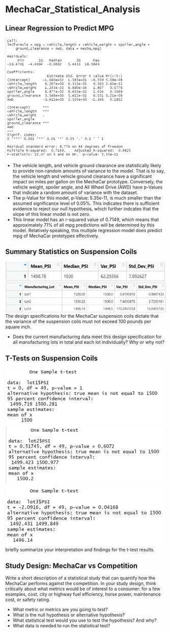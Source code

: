 # MechaCar_Statistical_Analysis
## Linear Regression to Predict MPG
![mecha lm](https://github.com/arelysrsd87/MechaCar_Statistical_Analysis/blob/main/Images/mecha_lm%20output.jpg)
- The vehicle length, and vehicle ground clearance are statistically likely to provide non-random amounts of variance to the model. That is to say, the vehicle length and vehicle ground clearance have a significant impact on miles per gallon on the MechaCar prototype. Conversely, the vehicle weight, spoiler angle, and All Wheel Drive (AWD) have p-Values that indicate a random amount of variance with the dataset.
- The p-Value for this model, p-Value: 5.35e-11, is much smaller than the assumed significance level of 0.05%. This indicates there is sufficient evidence to reject our null hypothesis, which further indcates that the slope of this linear model is not zero.
- This linear model has an r-squared value of 0.7149, which means that approximately 71% of all mpg predictions will be determined by this model. Relatively speaking, this multiple regression model does predict mpg of MechaCar prototypes effectively.
## Summary Statistics on Suspension Coils
![total summary](https://github.com/arelysrsd87/MechaCar_Statistical_Analysis/blob/main/Images/total_summary.jpg)
![lot summary](https://github.com/arelysrsd87/MechaCar_Statistical_Analysis/blob/main/Images/lot_summary.jpg)
The design specifications for the MechaCar suspension coils dictate that the variance of the suspension coils must not exceed 100 pounds per square inch. 
- Does the current manufacturing data meet this design specification for all manufacturing lots in total and each lot individually? Why or why not?
## T-Tests on Suspension Coils
![lot 1](https://github.com/arelysrsd87/MechaCar_Statistical_Analysis/blob/main/Images/lot_1_t_test.jpg)
![lot 2](https://github.com/arelysrsd87/MechaCar_Statistical_Analysis/blob/main/Images/lot_2_t_test.jpg)
![lot 3](https://github.com/arelysrsd87/MechaCar_Statistical_Analysis/blob/main/Images/lot_3_t_test.jpg)
briefly summarize your interpretation and findings for the t-test results.
## Study Design: MechaCar vs Competition
Write a short description of a statistical study that can quantify how the MechaCar performs against the competition. In your study design, think critically about what metrics would be of interest to a consumer: for a few examples, cost, city or highway fuel efficiency, horse power, maintenance cost, or safety rating.
- What metric or metrics are you going to test?
- What is the null hypothesis or alternative hypothesis?
- What statistical test would you use to test the hypothesis? And why?
- What data is needed to run the statistical test?